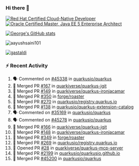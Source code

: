 ### Hi there 👋

<!--START_SECTION:badges-->
[![Red Hat Certified Cloud-Native Developer](https://images.credly.com/size/110x110/images/12ef4e4e-3d8d-4caf-9ab1-858c5bcb9619/image.png)](http://www.credly.com/badges/b6402e31-0894-48e6-b488-e2e551dcc809 "Red Hat Certified Cloud-Native Developer")
[![Oracle Certified Master, Java EE 5 Enterprise Architect](https://images.credly.com/size/110x110/images/1fa3549c-674c-4779-b3d6-d7d64eac2c23/Oracle-Certification-badge_OC-Master.png)](http://www.credly.com/badges/2565574e-b81d-410e-ab7d-24666ddcbe00 "Oracle Certified Master, Java EE 5 Enterprise Architect")
<!--END_SECTION:badges-->

[![George's GitHub stats](https://github-readme-stats.vercel.app/api?username=gastaldi&show=reviews,prs_merged&hide=contribs,prs&theme=transparent&show_icons=true)](https://github.com/anuraghazra/github-readme-stats)

<p align="left"> <img src="https://komarev.com/ghpvc/?username=gastaldi&label=Profile%20views&color=0e75b6&style=for-the-badge" alt="aayushsaini101" /> </p>

<p align="left"> <a href="https://github.com/ryo-ma/github-profile-trophy"><img src="https://github-profile-trophy.vercel.app/?username=gastaldi" alt="gastaldi" /></a> </p>

### :zap: Recent Activity

<!--START_SECTION:activity-->
1. 🗣 Commented on [#45338](https://github.com/quarkusio/quarkus/issues/45338#issuecomment-2568403771) in [quarkusio/quarkus](https://github.com/quarkusio/quarkus)
2. 🎉 Merged PR [#167](https://github.com/quarkiverse/quarkus-jgit/pull/167) in [quarkiverse/quarkus-jgit](https://github.com/quarkiverse/quarkus-jgit)
3. 🎉 Merged PR [#149](https://github.com/quarkiverse/quarkus-ironjacamar/pull/149) in [quarkiverse/quarkus-ironjacamar](https://github.com/quarkiverse/quarkus-ironjacamar)
4. 🎉 Merged PR [#350](https://github.com/forge/roaster/pull/350) in [forge/roaster](https://github.com/forge/roaster)
5. 🎉 Merged PR [#270](https://github.com/quarkusio/registry.quarkus.io/pull/270) in [quarkusio/registry.quarkus.io](https://github.com/quarkusio/registry.quarkus.io)
6. 🎉 Merged PR [#138](https://github.com/quarkusio/quarkus-extension-catalog/pull/138) in [quarkusio/quarkus-extension-catalog](https://github.com/quarkusio/quarkus-extension-catalog)
7. 🗣 Commented on [#35169](https://github.com/quarkusio/quarkus/issues/35169#issuecomment-2564339552) in [quarkusio/quarkus](https://github.com/quarkusio/quarkus)
8. 🗣 Commented on [#45278](https://github.com/quarkusio/quarkus/issues/45278#issuecomment-2561461945) in [quarkusio/quarkus](https://github.com/quarkusio/quarkus)
9. 🎉 Merged PR [#166](https://github.com/quarkiverse/quarkus-jgit/pull/166) in [quarkiverse/quarkus-jgit](https://github.com/quarkiverse/quarkus-jgit)
10. 🎉 Merged PR [#148](https://github.com/quarkiverse/quarkus-ironjacamar/pull/148) in [quarkiverse/quarkus-ironjacamar](https://github.com/quarkiverse/quarkus-ironjacamar)
11. 🎉 Merged PR [#349](https://github.com/forge/roaster/pull/349) in [forge/roaster](https://github.com/forge/roaster)
12. 🎉 Merged PR [#269](https://github.com/quarkusio/registry.quarkus.io/pull/269) in [quarkusio/registry.quarkus.io](https://github.com/quarkusio/registry.quarkus.io)
13. 💪 Opened PR [#28](https://github.com/quarkiverse/quarkus-mcp-server/pull/28) in [quarkiverse/quarkus-mcp-server](https://github.com/quarkiverse/quarkus-mcp-server)
14. 🎉 Merged PR [#2199](https://github.com/quarkusio/quarkusio.github.io/pull/2199) in [quarkusio/quarkusio.github.io](https://github.com/quarkusio/quarkusio.github.io)
15. 🎉 Merged PR [#45200](https://github.com/quarkusio/quarkus/pull/45200) in [quarkusio/quarkus](https://github.com/quarkusio/quarkus)
<!--END_SECTION:activity-->
